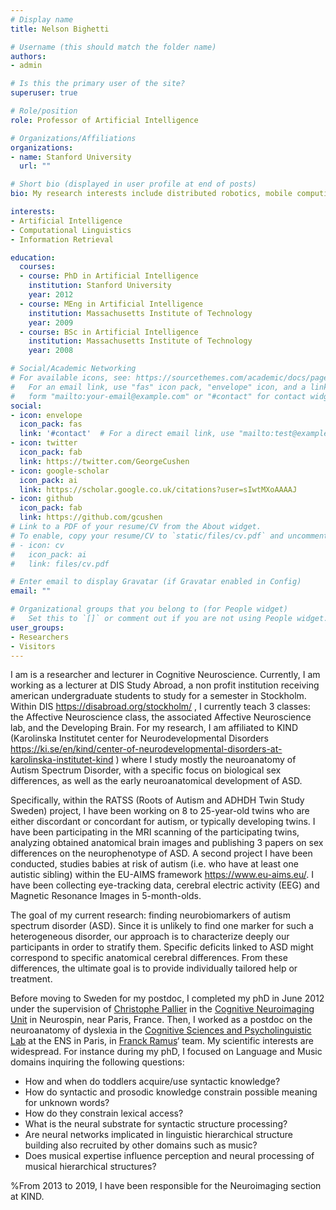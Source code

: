```yaml
---
# Display name
title: Nelson Bighetti

# Username (this should match the folder name)
authors:
- admin

# Is this the primary user of the site?
superuser: true

# Role/position
role: Professor of Artificial Intelligence

# Organizations/Affiliations
organizations:
- name: Stanford University
  url: ""

# Short bio (displayed in user profile at end of posts)
bio: My research interests include distributed robotics, mobile computing and programmable matter.

interests:
- Artificial Intelligence
- Computational Linguistics
- Information Retrieval

education:
  courses:
  - course: PhD in Artificial Intelligence
    institution: Stanford University
    year: 2012
  - course: MEng in Artificial Intelligence
    institution: Massachusetts Institute of Technology
    year: 2009
  - course: BSc in Artificial Intelligence
    institution: Massachusetts Institute of Technology
    year: 2008

# Social/Academic Networking
# For available icons, see: https://sourcethemes.com/academic/docs/page-builder/#icons
#   For an email link, use "fas" icon pack, "envelope" icon, and a link in the
#   form "mailto:your-email@example.com" or "#contact" for contact widget.
social:
- icon: envelope
  icon_pack: fas
  link: '#contact'  # For a direct email link, use "mailto:test@example.org".
- icon: twitter
  icon_pack: fab
  link: https://twitter.com/GeorgeCushen
- icon: google-scholar
  icon_pack: ai
  link: https://scholar.google.co.uk/citations?user=sIwtMXoAAAAJ
- icon: github
  icon_pack: fab
  link: https://github.com/gcushen
# Link to a PDF of your resume/CV from the About widget.
# To enable, copy your resume/CV to `static/files/cv.pdf` and uncomment the lines below.
# - icon: cv
#   icon_pack: ai
#   link: files/cv.pdf

# Enter email to display Gravatar (if Gravatar enabled in Config)
email: ""

# Organizational groups that you belong to (for People widget)
#   Set this to `[]` or comment out if you are not using People widget.
user_groups:
- Researchers
- Visitors
---
```




I am is a researcher and lecturer in Cognitive Neuroscience. 
Currently, I am working as a lecturer at DIS Study Abroad, a non profit institution receiving american undergraduate students to study for a semester in Stockholm. Within DIS https://disabroad.org/stockholm/ , I currently teach 3 classes: the Affective Neuroscience class, the associated Affective Neuroscience lab, and the Developing Brain. 
For my research, I am affiliated to KIND (Karolinska Institutet center for Neurodevelopmental Disorders  https://ki.se/en/kind/center-of-neurodevelopmental-disorders-at-karolinska-institutet-kind ) where I study mostly the neuroanatomy of Autism Spectrum Disorder, with a specific focus on biological sex differences, as well as the early neuroanatomical development of ASD. 


Specifically, within the RATSS (Roots of Autism and ADHDH Twin Study Sweden) project, I have been working on 8 to 25-year-old twins who are either discordant or concordant for autism, or typically developing twins. I have been participating in the MRI scanning of the participating twins, analyzing obtained anatomical brain images and publishing 3 papers on sex differences on the neurophenotype of ASD.
A second project I have been conducted, studies babies at risk of autism (i.e. who have at least one autistic sibling) within the EU-AIMS framework https://www.eu-aims.eu/. I have been collecting eye-tracking data, cerebral electric activity (EEG) and Magnetic Resonance Images in 5-month-olds.

The goal of my current research: finding neurobiomarkers of autism spectrum disorder (ASD). Since it is unlikely to find one marker for such a heterogeneous disorder, our approach is to characterize deeply our participants in order to stratify them. Specific deficits linked to ASD might correspond to specific anatomical cerebral differences. From these differences, the ultimate goal is to provide individually tailored help or treatment.

Before moving to Sweden for my postdoc, I completed my phD in June 2012 under the supervision of [Christophe Pallier](http://www.pallier.org) in the [Cognitive Neuroimaging Unit](http://www.unicog.org/) in Neurospin, near Paris, France. Then, I worked as a postdoc on the neuroanatomy of dyslexia in the [Cognitive Sciences and Psycholinguistic Lab](http://www.lscp.net/) at the ENS in Paris, in [Franck Ramus](http://www.lscp.net/persons/ramus/en/index.html)‘ team. My scientific interests are widespread. For instance during my phD, I focused on Language and Music domains inquiring the following questions:

* How and when do toddlers acquire/use syntactic knowledge?
* How do syntactic and prosodic knowledge constrain possible meaning for unknown words?
* How do they constrain lexical access?
* What is the neural substrate for syntactic structure processing?
* Are neural networks implicated in linguistic hierarchical structure building also recruited by other domains such as music?
* Does musical expertise influence perception and neural processing of musical hierarchical structures?



%From 2013 to 2019, I have been responsible for the Neuroimaging section at KIND. 

